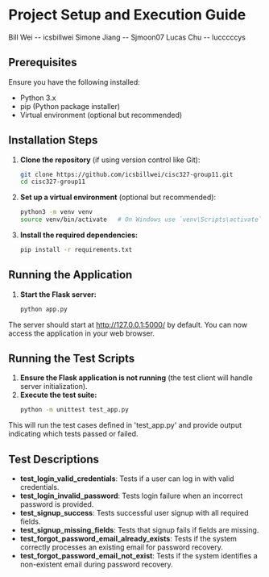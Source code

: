# Project Setup and Execution Guide
Bill Wei -- icsbillwei
Simone Jiang -- Sjmoon07
Lucas Chu -- lucccccys
## Prerequisites
Ensure you have the following installed:
- Python 3.x
- pip (Python package installer)
- Virtual environment (optional but recommended)

## Installation Steps

1. **Clone the repository** (if using version control like Git):
   ```bash
   git clone https://github.com/icsbillwei/cisc327-group11.git
   cd cisc327-group11
   ```
2. **Set up a virtual environment** (optional but recommended):
    ```bash
    python3 -m venv venv
    source venv/bin/activate   # On Windows use `venv\Scripts\activate`
    ```
3. **Install the required dependencies:**
    ```bash
    pip install -r requirements.txt
    ```

## Running the Application

1. **Start the Flask server:**
    ```bash
    python app.py
    ```
The server should start at http://127.0.0.1:5000/ by default. You can now access the application in your web browser.

## Running the Test Scripts

1. **Ensure the Flask application is not running** (the test client will handle server initialization).
2. **Execute the test suite:**
    ```bash
    python -m unittest test_app.py
    ```
This will run the test cases defined in 'test_app.py' and provide output indicating which tests passed or failed.

## Test Descriptions

- **test_login_valid_credentials**: Tests if a user can log in with valid credentials.
- **test_login_invalid_password**: Tests login failure when an incorrect password is provided.
- **test_signup_success**: Tests successful user signup with all required fields.
- **test_signup_missing_fields**: Tests that signup fails if fields are missing.
- **test_forgot_password_email_already_exists**: Tests if the system correctly processes an existing email for password recovery.
- **test_forgot_password_email_not_exist**: Tests if the system identifies a non-existent email during password recovery.
